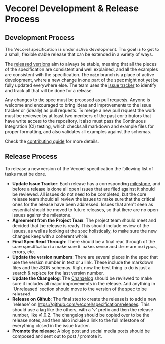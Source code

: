 # Vecorel Development & Release Process

## Development Process

The Vecorel specification is under active development. The goal is to get to a
small, flexible stable release that can be extended in a variety of ways.

The [released versions](https://github.com/vecorel/specification/releases)
aim to always be stable, meaning that all the pieces of the specification are
consistent and well explained, and all the examples are consistent with the
specification.
The `main` branch is a place of active development, where a new change in one
part of the spec might not yet be fully updated everywhere else.
The team uses the [issue tracker](https://github.com/vecorel/specification/issues)
to identify and track all that will be done for a release.

Any changes to the spec must be proposed as pull requests.
Anyone is welcome and encouraged to bring ideas and improvements to
the issue tracker or (ideally) as pull requests.
To merge a new pull request the work must be reviewed by at least two members of
the past contributors that have write access to the repository.
It also must pass the Continuous Integration (CI) testing, which checks
all markdown and example files for proper formatting,
and also validates all examples against the schemas.

Check the [contributing guide](CONTRIBUTING.md) for more details.

## Release Process

To release a new version of the Vecorel specification
the following list of tasks must be done.

- **Update Issue Tracker**:
  Each release has a corresponding
  [milestone](https://github.com/vecorel/specification/milestones),
  and before a release is done all open issues that are filed against it should
  be reviewed.
  All issues do not need to be completed, but the core release team should all
  review the issues to make sure that the critical ones for the release have
  been addressed.
  Issues that aren't seen as essential should be moved to future releases,
  so that there are no open issues against the milestone.
- **Agreement from the Project Team**:
  The project team should meet and decided that the release is ready.
  This should include review of the issues, as well as looking at the spec
  holistically, to make sure the new changes keep with a coherent whole.
- **Final Spec Read Through**:
  There should be a final read through of the core specification to make sure
  it makes sense and there are no typos, errors, etc.
- **Update the version numbers**:
  There are several places in the spec that use the version number in text or
  a link. These include the markdown files and the JSON schemas.
  Right now the best thing to do is just a search & replace for
  the last version number.
- **Update the Changelog**:
  The [Changelog](CHANGELOG.md) should be reviewed to make sure it includes all
  major improvements in the release. And anything in 'Unreleased' section
  should move to the version of the spec to be released.
- **Release on Github**:
  The final step to create the release is to add a new 'release' on
  <https://github.com/vecorel/specification/releases>.
  This should use a tag like the others, with a 'v' prefix and then
  the release number, like v1.0.2.
  The changelog should be copied over to be the release notes,
  and then also include a link to the full milestone of everything closed
  in the issue tracker.
- **Promote the release**:
  A blog post and social media posts should be composed and sent out to post /
  promote it.

